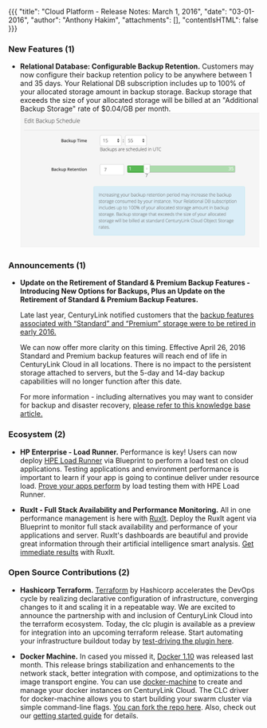 {{{
"title": "Cloud Platform - Release Notes: March 1, 2016",
"date": "03-01-2016",
"author": "Anthony Hakim",
"attachments": [],
"contentIsHTML": false
}}}

### New Features (1)

* __Relational Database: Configurable Backup Retention.__ Customers may now configure their backup retention policy to be anywhere between 1 and 35 days. Your Relational DB subscription includes up to 100% of your allocated storage amount in backup storage. Backup storage that exceeds the size of your allocated storage will be billed at an "Additional Backup Storage" rate of $0.04/GB per month.
![Relational DB](../images/2016-03-01-release-notes-db.png)

### Announcements (1)

* __Update on the Retirement of Standard & Premium Backup Features - Introducing New Options for Backups, Plus an Update on the Retirement of Standard & Premium Backup Features.__

	Late last year, CenturyLink notified customers that the [backup features associated with “Standard” and “Premium” storage were to be retired in early 2016.](https://www.ctl.io/knowledge-base/support/backup-service-changes-faq/)

	We can now offer more clarity on this timing. Effective April 26, 2016 Standard and Premium backup features will reach end of life in CenturyLink Cloud in all locations. There is no impact to the persistent storage attached to servers, but the 5-day and 14-day backup capabilities will no longer function after this date.

	For more information - including alternatives you may want to consider for backup and disaster recovery, [please refer to this knowledge base article.](https://www.ctl.io/knowledge-base/support/introducing-new-options-for-backups/)

### Ecosystem (2)

* __HP Enterprise - Load Runner.__ Performance is key! Users can now deploy [HPE Load Runner](http://www8.hp.com/us/en/software-solutions/loadrunner-load-testing/) via Blueprint to perform a load test on cloud applications. Testing applications and environment performance is important to learn if your app is going to continue deliver under resource load. [Prove your apps perform](https://www.ctl.io/knowledge-base/ecosystem-partners/marketplace-guides/getting-started-with-hp-loadrunner-blueprint/) by load testing them with HPE Load Runner.

* __RuxIt - Full Stack Availability and Performance Monitoring.__ All in one performance management is here with [RuxIt](https://ruxit.com/). Deploy the RuxIt agent via Blueprint to monitor full stack availability and performance of your applications and server. RuxIt's dashboards are beautiful and provide great information through their artificial intelligence smart analysis. [Get immediate results](https://www.ctl.io/knowledge-base/ecosystem-partners/marketplace-guides/getting-started-with-ruxit-blueprint/) with RuxIt.

### Open Source Contributions (2)

* __Hashicorp Terraform.__ [Terraform](https://www.terraform.io/) by Hashicorp accelerates the DevOps cycle by realizing declarative configuration of infrastructure, converging changes to it and scaling it in a repeatable way. We are excited to announce the partnership with and inclusion of CenturyLink Cloud into the terraform ecosystem. Today, the clc plugin is available as a preview for integration into an upcoming terraform release. Start automating your infrastructure buildout today by [test-driving the plugin here](https://www.ctl.io/knowledge-base/ecosystem-partners/marketplace-guides/getting-started-with-hashicorp-terraform/).

* __Docker Machine.__ In cased you missed it, [Docker 1.10](https://github.com/docker/docker/blob/master/CHANGELOG.md) was released last month. This release brings stabilization and enhancements to the network stack, better integration with compose, and optimizations to the image transport engine. You can use [docker-machine](https://www.docker.com/products/docker-machine) to create and manage your docker instances on CenturyLink Cloud. The CLC driver for docker-machine allows you to start building your swarm cluster via simple command-line flags. [You can fork the repo here](https://github.com/CenturyLinkCloud/docker-machine-driver-clc). Also, check out our [getting started guide](https://www.ctl.io/knowledge-base/ecosystem-partners/marketplace-guides/getting-started-with-docker-machine/) for details.
